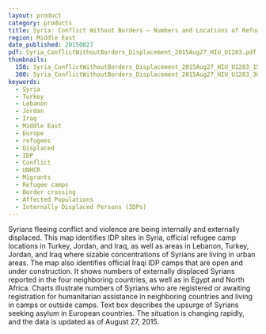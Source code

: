 ```yaml
---
layout: product
category: products
title: Syria: Conflict Without Borders – Numbers and Locations of Refugees and IDPs
region: Middle East
date_published: 20150827
pdf: Syria_ConflictWithoutBorders_Displacement_2015Aug27_HIU_U1283.pdf
thumbnails:
  150: Syria_ConflictWithoutBorders_Displacement_2015Aug27_HIU_U1283_150px.JPG
  300: Syria_ConflictWithoutBorders_Displacement_2015Aug27_HIU_U1283_300px.JPG
keywords:
  - Syria
  - Turkey
  - Lebanon
  - Jordan
  - Iraq
  - Middle East
  - Europe
  - refugees
  - Displaced
  - IDP
  - Conflict
  - UNHCR
  - Migrants
  - Refugee camps
  - Border crossing
  - Affected Populations
  - Internally Displaced Persons (IDPs)
---
```

Syrians fleeing conflict and violence are being internally and externally displaced. This map identifies IDP sites in Syria, official refugee camp locations in Turkey, Jordan, and Iraq, as well as areas in Lebanon, Turkey, Jordan, and Iraq where sizable concentrations of Syrians are living in urban areas. The map also identifies official Iraqi IDP camps that are open and under construction. It shows numbers of externally displaced Syrians reported in the four neighboring countries, as well as in Egypt and North Africa. Charts illustrate numbers of Syrians who are registered or awaiting registration for humanitarian assistance in neighboring countries and living in camps or outside camps. Text box describes the upsurge of Syrians seeking asylum in European countries. The situation is changing rapidly, and the data is updated as of August 27, 2015.

